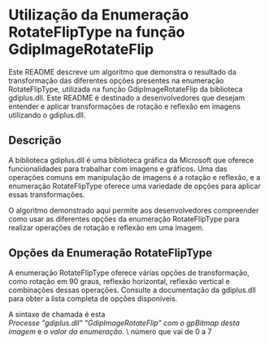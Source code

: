 # Utilização da Enumeração RotateFlipType na função GdipImageRotateFlip 

Este README descreve um algoritmo que demonstra o resultado da transformação das diferentes opções presentes na enumeração RotateFlipType, 
utilizada na função GdipImageRotateFlip da biblioteca gdiplus.dll. 
Este README é destinado a desenvolvedores que desejam entender e aplicar transformações de rotação e reflexão em imagens utilizando o gdiplus.dll.

## Descrição
A biblioteca gdiplus.dll é uma biblioteca gráfica da Microsoft que oferece funcionalidades para trabalhar com imagens e gráficos. 
Uma das operações comuns em manipulação de imagens é a rotação e reflexão,
e a enumeração RotateFlipType oferece uma variedade de opções para aplicar essas transformações.

O algoritmo demonstrado aqui permite aos desenvolvedores compreender como usar as diferentes opções da enumeração RotateFlipType para realizar operações de rotação e reflexão em uma imagem.

## Opções da Enumeração RotateFlipType
A enumeração RotateFlipType oferece várias opções de transformação, como
rotação em 90 graus, 
reflexão horizontal, 
reflexão vertical 
e combinações dessas operações. 
Consulte a documentação da gdiplus.dll para obter a lista completa de opções disponíveis.

A sintaxe de chamada é esta  
_Processe "gdiplus.dll" "GdipImageRotateFlip" com_ 
  _o gpBitmap desta imagem_ e 
  _o valor da enumeração._ \ número que vai de 0 a 7
